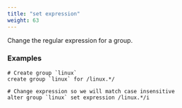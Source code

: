 ```yaml
---
title: "set expression"
weight: 63
---
```


Change the regular expression for a group.

### Examples

	# Create group `linux`
	create group `linux` for /linux.*/

	# Change expression so we will match case insensitive
	alter group `linux` set expression /linux.*/i
